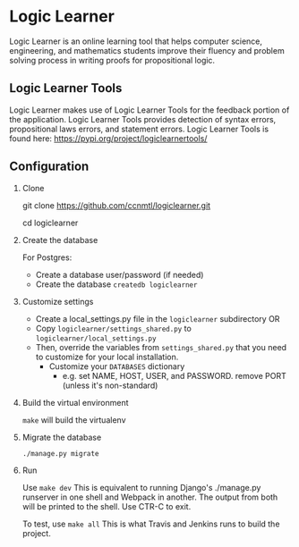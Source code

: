 # Logic Learner

Logic Learner is an online learning tool that helps computer science, engineering, and mathematics students improve their fluency and problem solving process in writing proofs for propositional logic.

## Logic Learner Tools

Logic Learner makes use of Logic Learner Tools for the feedback portion of the application. Logic Learner Tools provides detection of syntax errors, propositional laws errors, and statement errors.
Logic Learner Tools is found here: https://pypi.org/project/logiclearnertools/

## Configuration

1. Clone

    git clone https://github.com/ccnmtl/logiclearner.git
    
    cd logiclearner

2. Create the database

   For Postgres:
     * Create a database user/password (if needed)
     * Create the database `createdb logiclearner`

3. Customize settings

    * Create a local_settings.py file in the `logiclearner` subdirectory OR
    * Copy `logiclearner/settings_shared.py` to `logiclearner/local_settings.py`
    * Then, override the variables from `settings_shared.py` that you need to customize for your local installation.
      * Customize your `DATABASES` dictionary
        * e.g. set NAME, HOST, USER, and PASSWORD. remove PORT (unless it's non-standard)

4. Build the virtual environment

   `make` will build the virtualenv

5. Migrate the database

   `./manage.py migrate`

6. Run
    
    Use `make dev` This is equivalent to running Django's ./manage.py runserver in one shell and Webpack in another. The output from both will be printed to the shell. Use CTR-C to exit.
    
    To test, use `make all` This is what Travis and Jenkins runs to build the project.
